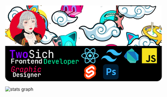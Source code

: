 ![alt text](https://github.com/thalenes/thalenes/blob/main/poster2.png)

<div align="left">
<img src="https://github-readme-stats.vercel.app/api?username=twosich&hide_title=true&show_icons=true&include_all_commits=true&count_private=true&disable_animations=false&theme=dark&locale=en" height="150" alt="stats graph" height="150" />
